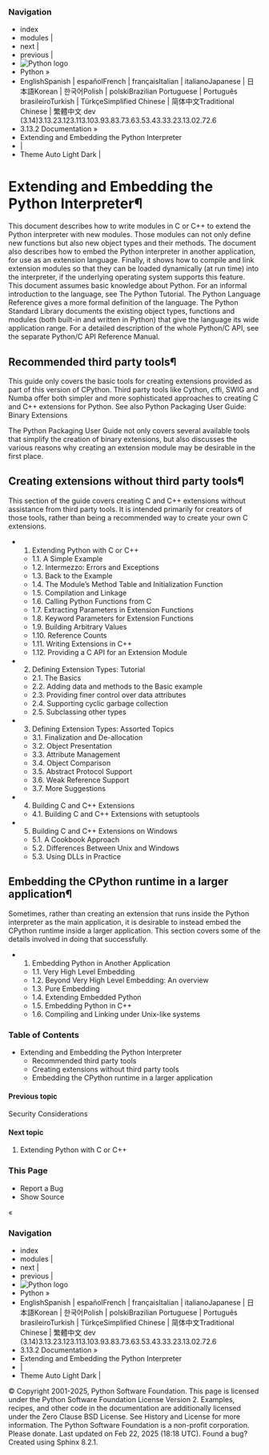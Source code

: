 ### Navigation
  * index
  * modules |
  * next |
  * previous |
  * ![Python logo](https://docs.python.org/3/_static/py.svg)
  * Python »
  * EnglishSpanish | españolFrench | françaisItalian | italianoJapanese | 日本語Korean | 한국어Polish | polskiBrazilian Portuguese | Português brasileiroTurkish | TürkçeSimplified Chinese | 简体中文Traditional Chinese | 繁體中文
dev (3.14)3.13.23.123.113.103.93.83.73.63.53.43.33.23.13.02.72.6
  * 3.13.2 Documentation » 
  * Extending and Embedding the Python Interpreter
  * | 
  * Theme  Auto Light Dark |


# Extending and Embedding the Python Interpreter¶
This document describes how to write modules in C or C++ to extend the Python interpreter with new modules. Those modules can not only define new functions but also new object types and their methods. The document also describes how to embed the Python interpreter in another application, for use as an extension language. Finally, it shows how to compile and link extension modules so that they can be loaded dynamically (at run time) into the interpreter, if the underlying operating system supports this feature.
This document assumes basic knowledge about Python. For an informal introduction to the language, see The Python Tutorial. The Python Language Reference gives a more formal definition of the language. The Python Standard Library documents the existing object types, functions and modules (both built-in and written in Python) that give the language its wide application range.
For a detailed description of the whole Python/C API, see the separate Python/C API Reference Manual.
## Recommended third party tools¶
This guide only covers the basic tools for creating extensions provided as part of this version of CPython. Third party tools like Cython, cffi, SWIG and Numba offer both simpler and more sophisticated approaches to creating C and C++ extensions for Python.
See also
Python Packaging User Guide: Binary Extensions
    
The Python Packaging User Guide not only covers several available tools that simplify the creation of binary extensions, but also discusses the various reasons why creating an extension module may be desirable in the first place.
## Creating extensions without third party tools¶
This section of the guide covers creating C and C++ extensions without assistance from third party tools. It is intended primarily for creators of those tools, rather than being a recommended way to create your own C extensions.
  * 1. Extending Python with C or C++
    * 1.1. A Simple Example
    * 1.2. Intermezzo: Errors and Exceptions
    * 1.3. Back to the Example
    * 1.4. The Module’s Method Table and Initialization Function
    * 1.5. Compilation and Linkage
    * 1.6. Calling Python Functions from C
    * 1.7. Extracting Parameters in Extension Functions
    * 1.8. Keyword Parameters for Extension Functions
    * 1.9. Building Arbitrary Values
    * 1.10. Reference Counts
    * 1.11. Writing Extensions in C++
    * 1.12. Providing a C API for an Extension Module
  * 2. Defining Extension Types: Tutorial
    * 2.1. The Basics
    * 2.2. Adding data and methods to the Basic example
    * 2.3. Providing finer control over data attributes
    * 2.4. Supporting cyclic garbage collection
    * 2.5. Subclassing other types
  * 3. Defining Extension Types: Assorted Topics
    * 3.1. Finalization and De-allocation
    * 3.2. Object Presentation
    * 3.3. Attribute Management
    * 3.4. Object Comparison
    * 3.5. Abstract Protocol Support
    * 3.6. Weak Reference Support
    * 3.7. More Suggestions
  * 4. Building C and C++ Extensions
    * 4.1. Building C and C++ Extensions with setuptools
  * 5. Building C and C++ Extensions on Windows
    * 5.1. A Cookbook Approach
    * 5.2. Differences Between Unix and Windows
    * 5.3. Using DLLs in Practice


## Embedding the CPython runtime in a larger application¶
Sometimes, rather than creating an extension that runs inside the Python interpreter as the main application, it is desirable to instead embed the CPython runtime inside a larger application. This section covers some of the details involved in doing that successfully.
  * 1. Embedding Python in Another Application
    * 1.1. Very High Level Embedding
    * 1.2. Beyond Very High Level Embedding: An overview
    * 1.3. Pure Embedding
    * 1.4. Extending Embedded Python
    * 1.5. Embedding Python in C++
    * 1.6. Compiling and Linking under Unix-like systems


### Table of Contents
  * Extending and Embedding the Python Interpreter
    * Recommended third party tools
    * Creating extensions without third party tools
    * Embedding the CPython runtime in a larger application


#### Previous topic
Security Considerations
#### Next topic
1. Extending Python with C or C++
### This Page
  * Report a Bug
  * Show Source 


«
### Navigation
  * index
  * modules |
  * next |
  * previous |
  * ![Python logo](https://docs.python.org/3/_static/py.svg)
  * Python »
  * EnglishSpanish | españolFrench | françaisItalian | italianoJapanese | 日本語Korean | 한국어Polish | polskiBrazilian Portuguese | Português brasileiroTurkish | TürkçeSimplified Chinese | 简体中文Traditional Chinese | 繁體中文
dev (3.14)3.13.23.123.113.103.93.83.73.63.53.43.33.23.13.02.72.6
  * 3.13.2 Documentation » 
  * Extending and Embedding the Python Interpreter
  * | 
  * Theme  Auto Light Dark |


©  Copyright  2001-2025, Python Software Foundation. This page is licensed under the Python Software Foundation License Version 2. Examples, recipes, and other code in the documentation are additionally licensed under the Zero Clause BSD License. See History and License for more information. The Python Software Foundation is a non-profit corporation. Please donate. Last updated on Feb 22, 2025 (18:18 UTC). Found a bug? Created using Sphinx 8.2.1. 
